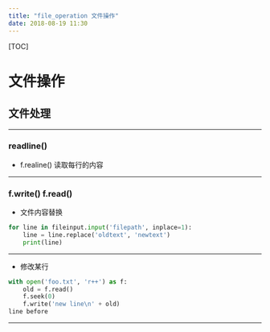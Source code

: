 ```yaml
---
title: "file_operation 文件操作"
date: 2018-08-19 11:30
---
```


[TOC]



# 文件操作

## 

## 文件处理

---

### readline()

* f.realine() 读取每行的内容

---

### f.write() f.read()

* 文件内容替换

```python
for line in fileinput.input('filepath', inplace=1):
    line = line.replace('oldtext', 'newtext')
    print(line)
```

---

* 修改某行

```python
with open('foo.txt', 'r++') as f:
    old = f.read() 
    f.seek(0)
    f.write('new line\n' + old)
line before
```

---